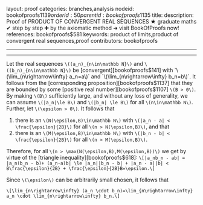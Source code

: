 layout: proof
categories: branches,analysis
nodeid: bookofproofs$1139
orderid: 50
parentid: bookofproofs$1135
title: 
description: Proof of PRODUCT OF CONVERGENT REAL SEQUENCES ★ graduate maths ✔ step by step ✚ by the axiomatic method ➜ visit BookOfProofs now!
references: bookofproofs$581
keywords: product of limits,product of convergent real sequences,proof
contributors: bookofproofs

---


---

Let the real sequences `\((a_n)_{n\in\mathbb N}\)` and `\((b_n)_{n\in\mathbb N}\)` be  [convergent][bookofproofs$141]  with  `\(\lim_{n\rightarrow\infty} a_n=a\)` and `\(\lim_{n\rightarrow\infty} b_n=b\)`. It follows from the [corresponding proposition][bookofproofs$1137] that they are bounded by some [positive real number][bookofproofs$1107] `\(B > 0\)`. By making `\(B\)` sufficiently large, and without any loss of generality, we can assume `\(|a_n|\le B\)` and `\(|b_n| \le B\)` for all `\(n\in\mathbb N\)`. Further, let `\(\epsilon > 0\)`. It follows that

1. there is an `\(N(\epsilon,B)\in\mathbb N\)` with `\(|a_n - a| < \frac{\epsilon}{2B}\)` for all `\(n > N(\epsilon,B)\)`, and that 
1. there is an `\(M(\epsilon,B)\in\mathbb N\)` with `\(|b_n - b| < \frac{\epsilon}{2B}\)` for all `\(n > M(\epsilon,B)\)`.

Therefore, for all `\(n > \max(N(\epsilon,B),M(\epsilon,B))\)` we get by virtue of the [triangle inequality][bookofproofs$618]:
`\[|a_nb_n - ab| = |a_n(b_n - b)+ (a_n-a)b| \le |a_n||b_n - b| + |a_n - a||b| < B\frac{\epsilon}{2B} + \frac{\epsilon}{2B}B=\epsilon.\]`

Since `\(\epsilon\)` can be arbitrarily small chosen, it follows that

`\[\lim_{n\rightarrow\infty} (a_n \cdot b_n)=\lim_{n\rightarrow\infty} a_n \cdot \lim_{n\rightarrow\infty} b_n.\]`
